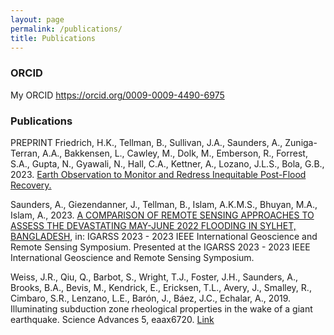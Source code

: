 ```yaml
---
layout: page
permalink: /publications/
title: Publications
---
```


### ORCID 

My ORCID <https://orcid.org/0009-0009-4490-6975>


### Publications

PREPRINT Friedrich, H.K., Tellman, B., Sullivan, J.A., Saunders, A., Zuniga-Terran, A.A., Bakkensen, L., Cawley, M., Dolk, M., Emberson, R., Forrest, S.A., Gupta, N., Gyawali, N., Hall, C.A., Kettner, A., Lozano, J.L.S., Bola, G.B., 2023. [Earth Observation to Monitor and Redress Inequitable Post-Flood Recovery.](https://doi.org/10.22541/essoar.169143843.33195193/v1)


Saunders, A., Giezendanner, J., Tellman, B., Islam, A.K.M.S., Bhuyan, M.A., Islam, A., 2023. [A COMPARISON OF REMOTE SENSING APPROACHES TO ASSESS THE DEVASTATING MAY-JUNE 2022 FLOODING IN SYLHET, BANGLADESH](https://drive.google.com/file/d/1PHNAwfl6N3MDpyXzEPrdaIDVBGoIlJ_s/view?usp=sharing), in: IGARSS 2023 - 2023 IEEE International Geoscience and Remote Sensing Symposium. Presented at the IGARSS 2023 - 2023 IEEE International Geoscience and Remote Sensing Symposium.  


Weiss, J.R., Qiu, Q., Barbot, S., Wright, T.J., Foster, J.H., Saunders, A., Brooks, B.A., Bevis, M., Kendrick, E., Ericksen, T.L., Avery, J., Smalley, R., Cimbaro, S.R., Lenzano, L.E., Barón, J., Báez, J.C., Echalar, A., 2019. Illuminating subduction zone rheological properties in the wake of a giant earthquake. Science Advances 5, eaax6720. [Link](https://doi.org/10.1126/sciadv.aax6720)


